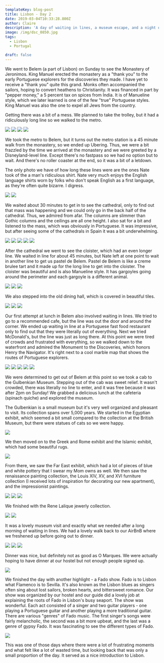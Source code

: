 ```yaml
---
templateKey: blog-post
title: Lisbon - Day 2
date: 2019-03-04T10:33:28.800Z
author: Claire
description: 'A day of waiting in lines, a museum escape, and a night out of Fado'
image: /img/dsc_0850.jpg
tags:
  - Lisbon
  - Portugal

draft: false
---
```


We went to Belem (a part of Lisbon) on Sunday to see the Monastery of Jeronimos.  King Manuel erected the monastery as a "thank you" to the early Portuguese explorers for the discoveries they made. I have yet to receive a "thank you" quite this grand.  Monks often accompanied the sailors, hoping to convert heathens to Christianity.  It was financed in part by "pepper money," a 5 percent tax on spices from India.  It is of Manueline style, which we later learned is one of the few "true" Portuguese styles.  King Manuel was also the one to expel all Jews from the country.

Getting there was a bit of a mess.  We planned to take the trolley, but it had a ridiculously long line so we walked to the metro. 

![](/img/lisbon/metro1d2.jpg)
![](/img/lisbon/metro2d2.jpg)
![](/img/lisbon/metro3d2.jpg)
![](/img/lisbon/metro4d2.jpg)

We took the metro to Belem, but it turns out the metro station is a 45 minute walk from the monastery, so we ended up Ubering.  Thus, we were a bit frazzled by the time we arrived at the monastery and we were greeted by a Disneyland-level line.  Except there's no fastpass so we had no option but to wait.  And there's no roller coaster at the end, so it was a bit of a letdown. 

The only photo we have of how long these lines were are the ones Nate took of the a man's ridiculous shirt. Nate very much enjoys the English language shirts worn by folks who don't speak English as a first language, as they're often quite bizarre. I digress. 

![](/img/lisbon/disneyLand.jpg)
![](/img/lisbon/disneyland1.jpg)

We waited about 30 minutes to get in to see the cathedral, only to find out that mass was happening and we could only go in the back half of the cathedral.  Thus, we admired from afar.  The columns are slimmer than Gothic columns and the ceilings are all one height.  I also sat for a bit and listened to the mass, which was obviously in Portuguese.  It was impressive, but after seeing some of the cathedrals in Spain it was a bit underwhelming.

![](/img/lisbon/cathBelem1.jpg)
![](/img/lisbon/cathBelem2.jpg)
![](/img/lisbon/cathBelem3.jpg)
![](/img/lisbon/cathBelem4.jpg)
![](/img/lisbon/cathBelem5.jpg)

After the cathedral we went to see the cloister, which had an even longer line.  We waited in line for about 45 minutes, but Nate left at one point to wait in another line to get us pastel de Belem.  Pastel de Belem is like a creme brulee tart and it made up for the long line to get into the cloister.  The cloister was beautiful and is also Manueline style.  It has gargoyles going around the perimeter and each gargoyle is a different animal. 

![](/img/lisbon/cloyster1.jpg)
![](/img/lisbon/cloyster3.jpg)
![](/img/lisbon/cloyster4.jpg)

We also stepped into the old dining hall, which is covered in beautiful tiles.

![](/img/lisbon/diningHall1.jpg)
![](/img/lisbon/diningHall2.jpg)
![](/img/lisbon/diningHall3.jpg)

Our first attempt at lunch in Belem also involved waiting in lines.  We tried to go to a recommended cafe, but the line was out the door and around the corner.  We ended up waiting in line at a Portuguese fast food restaurant only to find out that they were literally out of everything.  Next we tried McDonald's, but the line was just as long there.  At this point we were tired of crowds and frustrated with everything, so we walked down to the waterfront and admired the Monument to the Discoveries, which honors Henry the Navigator.  It's right next to a cool marble map that shows the routes of Portuguese explorers.

![](/img/lisbon/waterfrontMosaiq1.jpg)
![](/img/lisbon/waterfrontMosaiq2.jpg)
![](/img/lisbon/waterfrontBridge.jpg)
![](/img/lisbon/waterfrontLookout1.jpg)
![](/img/lisbon/waterfrontPerformer.jpg)

We were determined to get out of Belem at this point so we took a cab to the Gulbenkian Museum.  Stepping out of the cab was sweet relief.  It wasn't crowded, there was literally no line to enter, and it was free because it was after 2pm on Sunday!  We grabbed a delicious lunch at the cafeteria (spinach quiche) and explored the museum.  

The Gulbenkian is a small museum but it's very well organized and pleasant to visit.  Its collection spans over 5,000 years.  We started in the Egyptian exhibit, which seemed a bit small compared to the collection at the British Museum, but there were statues of cats so we were happy. 

![](/img/lisbon/museumCat.jpg)

We then moved on to the Greek and Rome exhibit and the Islamic exhibit, which had some beautiful rugs. 

![](/img/lisbon/museumRug.jpg)


From there, we saw the Far East exhibit, which had a lot of pieces of blue and white pottery that I swear my Mom owns as well.  We then saw the renaissance painting collection, the Louis XIV, XV, and XVI furniture collection (I received lots of inspiration for decorating our new apartment), and the impressionist paintings. 

![](/img/lisbon/impressionist1.jpg)
![](/img/lisbon/impressionist2.jpg)
![](/img/lisbon/impressionist3.jpg)

 We finished with the Rene Lalique jewerly collection.

![](/img/lisbon/museumJewelry2.jpg)
![](/img/lisbon/museumJewerly1.jpg)

It was a lovely museum visit and exactly what we needed after a long morning of waiting in lines.  We had a lovely walk back to our AirBnB where we freshened up before going out to dinner.

![](/img/lisbon/walkBack1.jpg)
![](/img/lisbon/walkback2.jpg)
![](/img/lisbon/walkback3.jpg)

Dinner was nice, but definitely not as good as O Marques.  We were actually hoping to have dinner at our hostel but not enough people signed up. 

![](/img/lisbon/babeAtDinner.jpg)

We finished the day with another highlight - a Fado show.  Fado is to Lisbon what Flamenco is to Sevilla.  It's also known as the Lisbon blues as singers often sing about lost sailors, broken hearts, and bittersweet romance.  Our show was organized by our hostel and our guide did a lovely job at explaining the roots of Fado in Lisbon's busy seaport.  The show was wonderful.  Each act consisted of a singer and two guitar players - one playing a Portuguese guitar and another playing a more traditional guitar.  There are various "genres" of Fado music.  The first singer's songs were fairly melancholic, the second was a bit more upbeat, and the last was a genre of gypsy Fado.  It was fascinating to see the different types of Fado.

![](/img/lisbon/fadoShow1.jpg)

This was one of those days where there were a lot of frustrating moments and what felt like a lot of wasted time, but looking back that was only a small proportion of the day.  It served as a nice introduction to Lisbon.
